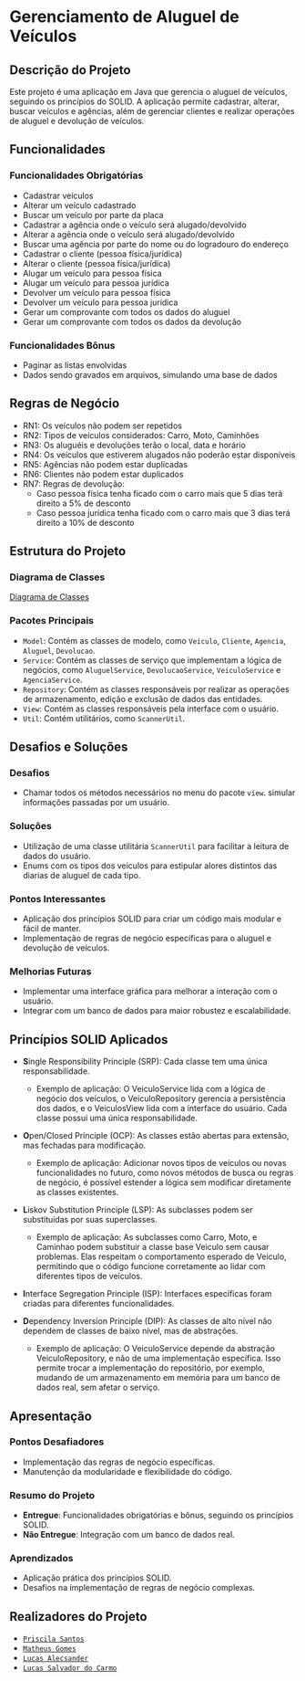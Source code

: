 # Gerenciamento de Aluguel de Veículos

## Descrição do Projeto

Este projeto é uma aplicação em Java que gerencia o aluguel de veículos, seguindo os princípios do SOLID. A aplicação
permite cadastrar, alterar, buscar veículos e agências, além de gerenciar clientes e realizar operações de aluguel e
devolução de veículos.

## Funcionalidades

### Funcionalidades Obrigatórias

- Cadastrar veículos
- Alterar um veículo cadastrado
- Buscar um veículo por parte da placa
- Cadastrar a agência onde o veículo será alugado/devolvido
- Alterar a agência onde o veículo será alugado/devolvido
- Buscar uma agência por parte do nome ou do logradouro do endereço
- Cadastrar o cliente (pessoa física/jurídica)
- Alterar o cliente (pessoa física/jurídica)
- Alugar um veículo para pessoa física
- Alugar um veículo para pessoa jurídica
- Devolver um veículo para pessoa física
- Devolver um veículo para pessoa jurídica
- Gerar um comprovante com todos os dados do aluguel
- Gerar um comprovante com todos os dados da devolução

### Funcionalidades Bônus

- Paginar as listas envolvidas
- Dados sendo gravados em arquivos, simulando uma base de dados

## Regras de Negócio

- RN1: Os veículos não podem ser repetidos
- RN2: Tipos de veículos considerados: Carro, Moto, Caminhões
- RN3: Os aluguéis e devoluções terão o local, data e horário
- RN4: Os veículos que estiverem alugados não poderão estar disponíveis
- RN5: Agências não podem estar duplicadas
- RN6: Clientes não podem estar duplicados
- RN7: Regras de devolução:
    - Caso pessoa física tenha ficado com o carro mais que 5 dias terá direito a 5% de desconto
    - Caso pessoa jurídica tenha ficado com o carro mais que 3 dias terá direito a 10% de desconto

## Estrutura do Projeto

### Diagrama de Classes

[Diagrama de Classes](https://lucid.app/lucidchart/f3ffbcab-c61e-4982-80d2-56c0caebf328/edit?viewport_loc=-946%2C-1132%2C4490%2C2178%2C0_0&invitationId=inv_eff984ba-3d19-4dc0-bd6c-415679d53590)

### Pacotes Principais

- `Model`: Contém as classes de modelo, como `Veiculo`, `Cliente`, `Agencia`, `Aluguel`, `Devolucao`.
- `Service`: Contém as classes de serviço que implementam a lógica de negócios,
  como `AluguelService`, `DevolucaoService`, `VeiculoService` e `AgenciaService`.
- `Repository`: Contém as classes responsáveis por realizar as operações de armazenamento, edição e exclusão de dados das entidades.
- `View`: Contém as classes responsáveis pela interface com o usuário.
- `Util`: Contém utilitários, como `ScannerUtil`.

## Desafios e Soluções

### Desafios

- Chamar todos os métodos necessários no menu do pacote `view`.
  simular informações passadas por um usuário.

### Soluções

- Utilização de uma classe utilitária `ScannerUtil` para facilitar a leitura de dados do usuário.
- Enums com os tipos dos veiculos para estipular alores distintos das diarias de aluguel de cada tipo.

### Pontos Interessantes

- Aplicação dos princípios SOLID para criar um código mais modular e fácil de manter.
- Implementação de regras de negócio específicas para o aluguel e devolução de veículos.

### Melhorias Futuras

- Implementar uma interface gráfica para melhorar a interação com o usuário.
- Integrar com um banco de dados para maior robustez e escalabilidade.

## Princípios SOLID Aplicados

- **S**ingle Responsibility Principle (SRP): Cada classe tem uma única responsabilidade.
  - Exemplo de aplicação: O VeiculoService lida com a lógica de negócio dos veículos, o VeiculoRepository gerencia a persistência dos dados, e o VeiculosView lida com a interface do usuário. Cada classe possui uma única responsabilidade.

- **O**pen/Closed Principle (OCP): As classes estão abertas para extensão, mas fechadas para modificação.
  - Exemplo de aplicação: Adicionar novos tipos de veículos ou novas funcionalidades no futuro, como novos métodos de busca ou regras de negócio, é possível estender a lógica sem modificar diretamente as classes existentes.

- **L**iskov Substitution Principle (LSP): As subclasses podem ser substituídas por suas superclasses.
  - Exemplo de aplicação: As subclasses como Carro, Moto, e Caminhao podem substituir a classe base Veiculo sem causar problemas. Elas respeitam o comportamento esperado de Veiculo, permitindo que o código funcione corretamente ao lidar com diferentes tipos de veículos.

- **I**nterface Segregation Principle (ISP): Interfaces específicas foram criadas para diferentes funcionalidades.
- **D**ependency Inversion Principle (DIP): As classes de alto nível não dependem de classes de baixo nível, mas de
  abstrações.
  - Exemplo de aplicação: O VeiculoService depende da abstração VeiculoRepository, e não de uma implementação específica. Isso permite trocar a implementação do repositório, por exemplo, mudando de um armazenamento em memória para um banco de dados real, sem afetar o serviço.


## Apresentação

### Pontos Desafiadores

- Implementação das regras de negócio específicas.
- Manutenção da modularidade e flexibilidade do código.

### Resumo do Projeto

- **Entregue**: Funcionalidades obrigatórias e bônus, seguindo os princípios SOLID.
- **Não Entregue**: Integração com um banco de dados real.

### Aprendizados

- Aplicação prática dos princípios SOLID.
- Desafios na implementação de regras de negócio complexas.

## Realizadores do Projeto

- [`Priscila Santos`](https://github.com/Priscila-Santos)
- [`Matheus Gomes`](https://github.com/mthbgomes)
- [`Lucas Alecsander`](https://github.com/LucasAlec)
- [`Lucas Salvador do Carmo`](https://github.com/lucksc2805)



